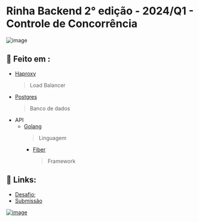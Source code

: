 # Rinha Backend 2° edição - 2024/Q1 - Controle de Concorrência

![image](https://github.com/Marincor/rinha2024q1/assets/84210050/0743be02-b511-4406-b44f-b1902419b635)

## 🔨 Feito em :

- [Haproxy](https://www.haproxy.org/)
    > Load Balancer
- [Postgres](https://www.postgresql.org/)
    > Banco de dados
- API
    - [Golang](https://go.dev/)
        > Linguagem   
        - [Fiber](https://docs.gofiber.io/)
            > Framework 



## 🔗 Links:

- [Desafio](https://github.com/zanfranceschi/rinha-de-backend-2024-q1);
- [Submissão](https://github.com/Marincor/rinha2024q1)

<a href="mailto:gabriel.cmunivos@protonmail.com"> ![image](https://user-images.githubusercontent.com/84210050/126931575-1421d179-7e0d-490f-9561-d7e550f34a6b.png) </a>


